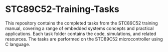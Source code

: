 # STC89C52-Training-Tasks
This repository contains the completed tasks from the STC89C52 training manual, covering a range of embedded systems concepts and practical applications. Each task folder contains the code, simulations, and related resources. The tasks are performed on the STC89C52 microcontroller using C language.
